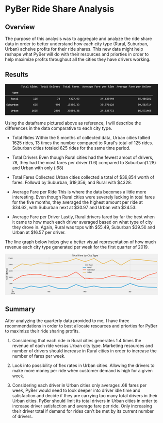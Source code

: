# PyBer Ride Share Analysis

## Overview

The purpose of this analysis was to aggregate and analyze the ride share data in order to better understand how each city type (Rural, Suburban, Urban) acheive profits for their ride shares. This new data might help reshape what PyBer will do with their resources and priorties in order to help maximize profits throughout all the cities they have drivers working.

## Results

![alt text](https://github.com/jseverin1984/PyBer_Analysis/blob/main/Analysis/challange_data_summary_df.png "summary dataframe")

Using the dataframe pictured above as reference, I will describe the differences in the data comparative to each city type.

- Total Rides
    Within the 5 months of collected data, Urban cities tallied 1625 rides, 13 times the number compared to Rural's total of 125 rides.  Suburban cities totaled 625 rides for the same time period.

- Total Drivers
    Even though Rural cities had the fewest amout of drivers, 78, they had the most fares per driver (1.6) compared to Suburban(1.28) and Urban with only (.68)

- Total Fares Collected
    Urban cities collected a total of $39,854 worth of fares. Followd by Suburban, $19,356, and Rural with $4328.
- Average Fare per Ride
    This is where the data becomes a little more interesting.  Even though Rural cities were severely lacking in total fares for the five months, they averaged the highest amount per ride at $34.62, with Suburban next at $30.97 and Urban with $24.53. 
- Average Fare per Driver
    Lastly, Rural drivers fared by far the best when it came to how much each driver averaged based on what type of city they drove in.  Again, Rural was tops with $55.49, Suburban $39.50 and Urban at $16.57 per driver.

The line graph below helps give a better visual representation of how much revenue each city type generated per week for the first quarter of 2019.

![alt text](https://github.com/jseverin1984/PyBer_Analysis/blob/main/Analysis/Pyber_fare_summary.png "line chart")

## Summary

After analyzing the quarterly data provided to me, I have three recommendations in order to best allocate resources and priorties for PyBer to maximize their ride sharing profits.

1. Considering that each ride in Rural cities generates 1.4 times the revenue of each ride versus Urban city type. Marketing resources and number of drivers should increase in Rural cities in order to increase the number of fares per week.

2. Look into possibility of flex rates in Urban cities. Allowing the drivers to make more money per ride when customer demand is high for a given week.

3. Considering each driver in Urban cities only averages .68 fares per week, PyBer would need to look deeper into driver idle time and satisfaction and decide if they are carrying too many total drivers in their Urban cities. PyBer should limit its total drivers in Urban cities in order to increase driver satisfaction and average fare per ride. Only increasing their driver total if demand for rides can't be met by its current number of drivers.
